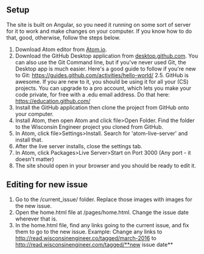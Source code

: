 ## Setup
The site is built on Angular, so you need it running on some sort of server for it to work and make changes on your computer. If you know how to do that, good, otherwise, follow the steps below.

1. Download Atom editor from [Atom.io](http://atom.io).
2. Download the GitHub Desktop application from [desktop.github.com](http://desktop.github.com). You can also use the Git Command line, but if you've never used Git, the Desktop app is much easier. Here's a good guide to follow if you're new to Git: https://guides.github.com/activities/hello-world/
2.5. GitHub is awesome. If you are new to it, you should be using it for all your (CS) projects. You can upgrade to a pro account, which lets you make your code private, for free with a .edu email address. Do that here: https://education.github.com/
3. Install the GitHub application then clone the project from GitHub onto your computer.
4. Install Atom, then open Atom and click file>Open Folder. Find the folder to the Wisconsin Engineer project you cloned from GitHub.
5. In Atom, click file>Settings>Install. Search for 'atom-live-server' and install that.
6. After the live server installs, close the settings tab.
7. In Atom, click Packages>Live Server>Start on Port 3000 (Any port - it doesn't matter)
8. The site should open in your browser and you should be ready to edit it.


## Editing for new issue

1. Go to the /current_issue/ folder. Replace those images with images for the new issue.
2. Open the home.html file at /pages/home.html. Change the issue date wherever that is.
3. In the home.html file, find any links going to the current issue, and fix them to go to the new issue. Example: Change any links to http://read.wisconsinengineer.co/tagged/march-2016 to http://read.wisconsinengineer.com/tagged/**new issue date**
